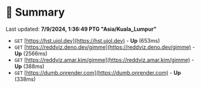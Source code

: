 # 📖 Summary
Last updated: **7/9/2024, 1:36:49 PTG "Asia/Kuala_Lumpur"**

- `GET` [https://hst.ujol.dev](https://hst.ujol.dev) - **Up** (653ms)
- `GET` [https://reddviz.deno.dev/gimme](https://reddviz.deno.dev/gimme) - **Up** (2566ms)
- `GET` [https://reddviz.amar.kim/gimme](https://reddviz.amar.kim/gimme) - **Up** (388ms)
- `GET` [https://dumb.onrender.com](https://dumb.onrender.com) - **Up** (338ms)
